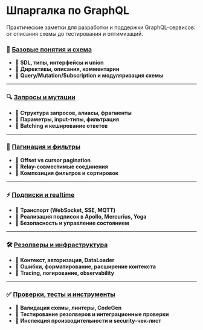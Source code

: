 # Шпаргалка по GraphQL

Практические заметки для разработки и поддержки GraphQL-сервисов: от описания схемы до тестирования и оптимизаций.

### 🧱 [Базовые понятия и схема](./basics-schema.md)

* 📌  **SDL, типы, интерфейсы и union**
* 📌  **Директивы, описания, комментарии**
* 📌  **Query/Mutation/Subscription и модуляризация схемы**

***

### 🔍 [Запросы и мутации](./queries-mutations.md)

* 📌  **Структура запросов, алиасы, фрагменты**
* 📌  **Параметры, input-типы, фильтрация**
* 📌  **Batching и кеширование ответов**

***

### 🧭 [Пагинация и фильтры](./pagination-filtering.md)

* 📌  **Offset vs cursor pagination**
* 📌  **Relay-совместимые соединения**
* 📌  **Композиция фильтров и сортировок**

***

### ⚡ [Подписки и realtime](./subscriptions-realtime.md)

* 📌  **Транспорт (WebSocket, SSE, MQTT)**
* 📌  **Реализация подписок в Apollo, Mercurius, Yoga**
* 📌  **Безопасность и управление состоянием**

***

### 🛠️ [Резолверы и инфраструктура](./resolvers-infra.md)

* 📌  **Контекст, авторизация, DataLoader**
* 📌  **Ошибки, форматирование, расширение контекста**
* 📌  **Tracing, логирование, observability**

***

### ✅ [Проверки, тесты и инструменты](./testing-tooling.md)

* 📌  **Валидация схемы, линтеры, CodeGen**
* 📌  **Тестирование резолверов и интеграционные проверки**
* 📌  **Инспекция производительности и security-чек-лист**
